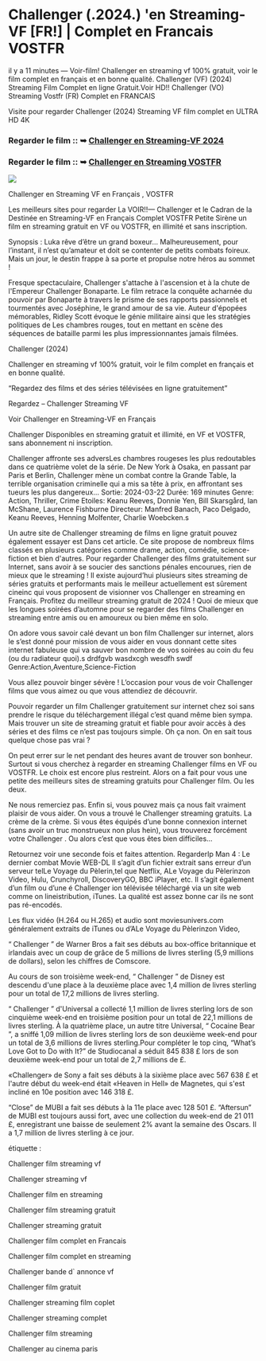 # Challenger (.2024.) 'en Streaming-VF [FR!] | Complet en Francais VOSTFR

il y a 11 minutes — Voir-film! Challenger en streaming vf 100% gratuit, voir le film complet en français et en bonne qualité. Challenger (VF) (2024) Streaming Film Complet en ligne Gratuit.Voir HD!! Challenger (VO) Streaming Vostfr (FR) Complet en FRANCAIS

Visite pour regarder Challenger (2024) Streaming VF film complet en ULTRA HD 4K

### Regarder le film :: ➥ [Challenger en Streaming-VF 2024](https://t.co/J05lSPeBoB)

### Regarder le film :: ➥ [Challenger en Streaming VOSTFR](https://t.co/J05lSPeBoB)

<p dir="auto"><a href="https://t.co/J05lSPeBoB" title="PLAYNOW" rel="nofollow"><img src="https://i.imgur.com/jhNGoEt.gif" style="max-width: 100%;"></a></p>

Challenger en Streaming VF en Français , VOSTFR

Les meilleurs sites pour regarder La VOIR!!— Challenger et le Cadran de la Destinée en Streaming-VF en Français Complet VOSTFR Petite Sirène un film en streaming gratuit en VF ou VOSTFR, en illimité et sans inscription.

Synopsis : Luka rêve d’être un grand boxeur… Malheureusement, pour l’instant, il n’est qu’amateur et doit se contenter de petits combats foireux. Mais un jour, le destin frappe à sa porte et propulse notre héros au sommet !

Fresque spectaculaire, Challenger s'attache à l'ascension et à la chute de l'Empereur Challenger Bonaparte. Le film retrace la conquête acharnée du pouvoir par Bonaparte à travers le prisme de ses rapports passionnels et tourmentés avec Joséphine, le grand amour de sa vie. Auteur d'épopées mémorables, Ridley Scott évoque le génie militaire ainsi que les stratégies politiques de Les chambres rouges, tout en mettant en scène des séquences de bataille parmi les plus impressionnantes jamais filmées.

Challenger (2024)

Challenger en streaming vf 100% gratuit, voir le film complet en français et en bonne qualité.

“Regardez des films et des séries télévisées en ligne gratuitement”

Regardez – Challenger Streaming VF

Voir Challenger en Streaming-VF en Français

Challenger Disponibles en streaming gratuit et illimité, en VF et VOSTFR, sans abonnement ni inscription.

Challenger affronte ses adversLes chambres rougeses les plus redoutables dans ce quatrième volet de la série. De New York à Osaka, en passant par Paris et Berlin, Challenger mène un combat contre la Grande Table, la terrible organisation criminelle qui a mis sa tête à prix, en affrontant ses tueurs les plus dangereux... Sortie: 2024-03-22 Durée: 169 minutes Genre: Action, Thriller, Crime Etoiles: Keanu Reeves, Donnie Yen, Bill Skarsgård, Ian McShane, Laurence Fishburne Directeur: Manfred Banach, Paco Delgado, Keanu Reeves, Henning Molfenter, Charlie Woebcken.s

Un autre site de Challenger streaming de films en ligne gratuit pouvez également essayer est Dans cet article. Ce site propose de nombreux films classés en plusieurs catégories comme drame, action, comédie, science-fiction et bien d'autres. Pour regarder Challenger des films gratuitement sur Internet, sans avoir à se soucier des sanctions pénales encourues, rien de mieux que le streaming ! Il existe aujourd’hui plusieurs sites streaming de séries gratuits et performants mais le meilleur actuellement est sûrement cineinc qui vous proposent de visionner vos Challenger en streaming en Français. Profitez du meilleur streaming gratuit de 2024 ! Quoi de mieux que les longues soirées d’automne pour se regarder des films Challenger en streaming entre amis ou en amoureux ou bien même en solo.

On adore vous savoir calé devant un bon film Challenger sur internet, alors le s’est donné pour mission de vous aider en vous donnant cette sites internet fabuleuse qui va sauver bon nombre de vos soirées au coin du feu (ou du radiateur quoi).s drdfgvb wasdxcgh wesdfh swdf Genre:Action,Aventure,Science-Fiction

Vous allez pouvoir binger sévère ! L’occasion pour vous de voir Challenger films que vous aimez ou que vous attendiez de découvrir.

Pouvoir regarder un film Challenger gratuitement sur internet chez soi sans prendre le risque du téléchargement illégal c’est quand même bien sympa. Mais trouver un site de streaming gratuit et fiable pour avoir accès à des séries et des films ce n’est pas toujours simple. Oh ça non. On en sait tous quelque chose pas vrai ?

On peut errer sur le net pendant des heures avant de trouver son bonheur. Surtout si vous cherchez à regarder en streaming Challenger films en VF ou VOSTFR. Le choix est encore plus restreint. Alors on a fait pour vous une petite des meilleurs sites de streaming gratuits pour Challenger film. Ou les deux.

Ne nous remerciez pas. Enfin si, vous pouvez mais ça nous fait vraiment plaisir de vous aider. On vous a trouvé le Challenger streaming gratuits. La crème de la crème. Si vous êtes équipés d’une bonne connexion internet (sans avoir un truc monstrueux non plus hein), vous trouverez forcément votre Challenger . Ou alors c’est que vous êtes bien difficiles…

Retournez voir une seconde fois et faites attention. RegarderIp Man 4 : Le dernier combat Movie WEB-DL Il s’agit d’un fichier extrait sans erreur d’un serveur telLe Voyage du Pèlerin,tel que Netflix, ALe Voyage du Pèlerinzon Video, Hulu, Crunchyroll, DiscoveryGO, BBC iPlayer, etc. Il s’agit également d’un film ou d’une é Challenger ion télévisée téléchargé via un site web comme on lineistribution, iTunes. La qualité est assez bonne car ils ne sont pas ré-encodés.

Les flux vidéo (H.264 ou H.265) et audio sont moviesunivers.com généralement extraits de iTunes ou d’ALe Voyage du Pèlerinzon Video,

“ Challenger ” de Warner Bros a fait ses débuts au box-office britannique et irlandais avec un coup de grâce de 5 millions de livres sterling (5,9 millions de dollars), selon les chiffres de Comscore.

Au cours de son troisième week-end, “ Challenger ” de Disney est descendu d'une place à la deuxième place avec 1,4 million de livres sterling pour un total de 17,2 millions de livres sterling.

“ Challenger ” d'Universal a collecté 1,1 million de livres sterling lors de son cinquième week-end en troisième position pour un total de 22,1 millions de livres sterling. À la quatrième place, un autre titre Universal, “ Cocaine Bear ”, a sniffé 1,09 million de livres sterling lors de son deuxième week-end pour un total de 3,6 millions de livres sterling.Pour compléter le top cinq, “What’s Love Got to Do with It?” de Studiocanal a séduit 845 838 £ lors de son deuxième week-end pour un total de 2,7 millions de £.

«Challenger» de Sony a fait ses débuts à la sixième place avec 567 638 £ et l'autre début du week-end était «Heaven in Hell» de Magnetes, qui s'est incliné en 10e position avec 146 318 £.

“Close” de MUBI a fait ses débuts à la 11e place avec 128 501 £. “Aftersun” de MUBI est toujours aussi fort, avec une collection du week-end de 21 011 £, enregistrant une baisse de seulement 2% avant la semaine des Oscars. Il a 1,7 million de livres sterling à ce jour.

étiquette :

Challenger film streaming vf

Challenger streaming vf

Challenger film en streaming

Challenger film streaming gratuit

Challenger streaming gratuit

Challenger film complet en Francais

Challenger film complet en streaming

Challenger bande d` annonce vf

Challenger film gratuit

Challenger streaming film coplet

Challenger streaming complet

Challenger film streaming

Challenger au cinema paris

